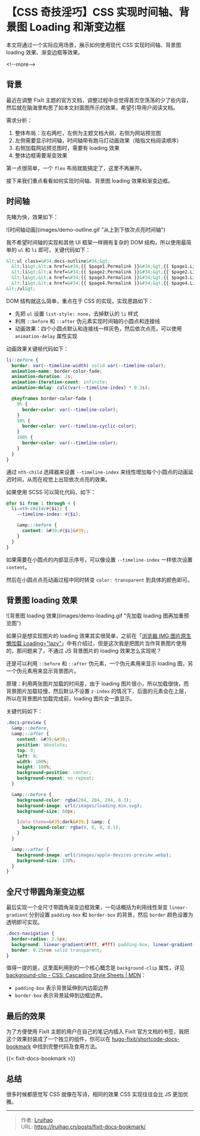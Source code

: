 # 【CSS 奇技淫巧】CSS 实现时间轴、背景图 Loading 和渐变边框


本文将通过一个实际应用场景，展示如何使用现代 CSS 实现时间轴、背景图 loading 效果、渐变边框等效果。

&lt;!--more--&gt;

## 背景

最近在调整 FixIt 主题的官方文档，调整过程中总觉得首页空荡荡的少了些内容，然后就在脑海里构思了如本文封面图所示的效果，希望引导用户阅读文档。

需求分析：

1. 整体布局：左右两栏，左侧为主题文档大纲，右侧为网站预览图
2. 左侧需要显示时间轴，时间轴带有跑马灯动画效果（暗指文档阅读顺序）
3. 右侧加载网站预览图时，需要有 loading 效果
4. 整体边框需要渐变效果

第一点很简单，一个 `flex` 布局就能搞定了，这里不再展开。

接下来我们重点看看如何实现时间轴、背景图 loading 效果和渐变边框。

## 时间轴

先睹为快，效果如下：

![时间轴动画](images/demo-outline.gif &#34;从上到下依次点亮时间轴&#34;)

我不希望时间轴的实现和其他 UI 框架一样拥有复杂的 DOM 结构，所以使用最简单的 `ul` 和 `li` 即可，关键代码如下：

```html
&lt;ul class=&#34;docs-outline&#34;&gt;
  &lt;li&gt;&lt;a href=&#34;{{ $page1.Permalink }}&#34;&gt;{{ $page1.LinkTitle }}&lt;/a&gt;&lt;/li&gt;
  &lt;li&gt;&lt;a href=&#34;{{ $page2.Permalink }}&#34;&gt;{{ $page2.LinkTitle }}&lt;/a&gt;&lt;/li&gt;
  &lt;li&gt;&lt;a href=&#34;{{ $page3.Permalink }}&#34;&gt;{{ $page3.LinkTitle }}&lt;/a&gt;&lt;/li&gt;
  &lt;li&gt;&lt;a href=&#34;{{ $page4.Permalink }}&#34;&gt;{{ $page4.LinkTitle }}&lt;/a&gt;&lt;/li&gt;
&lt;/ul&gt;
```

DOM 结构就这么简单，重点在于 CSS 的实现，实现思路如下：

- 先把 `ul` 设置 `list-style: none`，去掉默认的 `li` 样式
- 利用 `::before` 和 `::after` 伪元素实现时间轴的小圆点和连接线
- 动画效果：四个小圆点默认和连接线一样灰色，然后依次点亮，可以使用 `animation-delay` 属性实现

动画效果关键帧代码如下：

```scss
li::before {
  border: var(--timeline-width) solid var(--timeline-color);
  animation-name: border-color-fade;
  animation-duration: 2s;
  animation-iteration-count: infinite;
  animation-delay: calc(var(--timeline-index) * 0.3s);

  @keyframes border-color-fade {
    0% {
      border-color: var(--timeline-color);
    }
    50% {
      border-color: var(--timeline-cyclic-color);
    }
    100% {
      border-color: var(--timeline-color);
    }
  }
}
```

通过 `nth-child` 选择器来设置 `--timeline-index` 来线性增加每个小圆点的动画延迟时间，从而在视觉上出现依次点亮的效果。

如果使用 SCSS 可以简化代码，如下：

```scss
@for $i from 1 through 4 {
  li:nth-child(#{$i}) {
    --timeline-index: #{$i};

    &amp;::before {
      content: &#39;#{$i}&#39;;
    }
  }
}
```

如果需要在小圆点的内部显示序号，可以像设置 `--timeline-index` 一样依次设置 `content`。

然后在小圆点点亮动画过程中同时转变 `color: transparent` 到具体的颜色即可。

## 背景图 loading 效果

![背景图 loading 效果](images/demo-loading.gif &#34;先加载 loading 图再加重预览图&#34;)

如果只是想实现图片的 loading 效果其实很简单，之前在「[浏览器 IMG 图片原生懒加载 Loading=&#34;lazy&#34;](/posts/native-img-loading-lazy/)」中有介绍过，但是这次我是把图片当作背景图片使用的，那问题来了，不通过 JS 背景图片的 loading 效果怎么实现呢？

还是可以利用 `::before` 和 `::after` 伪元素，一个伪元素用来显示 loading 图，另一个伪元素用来显示背景图片。

原理：利用两张图片加载的时间差，由于 loading 图片很小，所以加载很快，而背景图片加载较慢，然后默认不设置 `z-index` 的情况下，后面的元素会在上层，所以在背景图片加载完成前，loading 图片会一直显示。

关键代码如下：

```scss
.docs-preview {
  &amp;::before,
  &amp;::after {
    content: &#39;&#39;;
    position: absolute;
    top: 0;
    left: 0;
    width: 100%;
    height: 100%;
    background-position: center;
    background-repeat: no-repeat;
  }

  &amp;::before {
    background-color: rgba(204, 204, 204, 0.1);
    background-image: url(/images/loading.min.svg);
    background-size: 60px;

    [data-theme=&#39;dark&#39;] &amp; {
      background-color: rgba(0, 0, 0, 0.1);
    }
  }

  &amp;::after {
    background-image: url(/images/apple-devices-preview.webp);
    background-size: 130%;
  }
}
```

## 全尺寸带圆角渐变边框

最后实现一个全尺寸带圆角渐变边框效果，一句话概括为利用线性渐变 `linear-gradient` 分别设置 `padding-box` 和 `border-box` 的背景，然后 `border` 颜色设置为透明即可实现。

```scss
.docs-navigation {
  border-radius: 2.5px;
  background: linear-gradient(#fff, #fff) padding-box, linear-gradient(45deg, #42d392, #FF7359) border-box;
  border: 0.25rem solid transparent;
}
```

值得一提的是，这里面利用到的一个核心概念是 `background-clip` 属性，详见 [background-clip - CSS: Cascading Style Sheets | MDN](https://developer.mozilla.org/en-US/docs/Web/CSS/background-clip)：

- `padding-box` 表示背景延伸到内边距边界
- `border-box` 表示背景延伸到边框边界。

## 最后的效果

为了方便使用 FixIt 主题的用户在自己的笔记内插入 FixIt 官方文档的书签，我把这个效果封装成了一个独立的组件，你可以在 [hugo-fixit/shortcode-docs-bookmark](https://github.com/hugo-fixit/shortcode-docs-bookmark) 中找到完整代码及食用方法。

{{&lt; fixit-docs-bookmark &gt;}}

## 总结

很多时候都感觉写 CSS 就像在写诗，相同的效果 CSS 实现往往会比 JS 更加优雅。


---

> 作者: [Lruihao](https://github.com/Lruihao)  
> URL: https://lruihao.cn/posts/fixit-docs-bookmark/  

